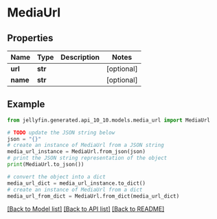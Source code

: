 # MediaUrl


## Properties

Name | Type | Description | Notes
------------ | ------------- | ------------- | -------------
**url** | **str** |  | [optional] 
**name** | **str** |  | [optional] 

## Example

```python
from jellyfin.generated.api_10_10.models.media_url import MediaUrl

# TODO update the JSON string below
json = "{}"
# create an instance of MediaUrl from a JSON string
media_url_instance = MediaUrl.from_json(json)
# print the JSON string representation of the object
print(MediaUrl.to_json())

# convert the object into a dict
media_url_dict = media_url_instance.to_dict()
# create an instance of MediaUrl from a dict
media_url_from_dict = MediaUrl.from_dict(media_url_dict)
```
[[Back to Model list]](../README.md#documentation-for-models) [[Back to API list]](../README.md#documentation-for-api-endpoints) [[Back to README]](../README.md)


